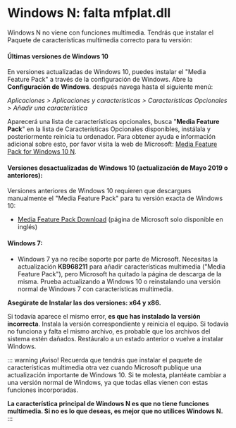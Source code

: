 # Windows N: falta mfplat.dll

Windows N no viene con funciones multimedia. Tendrás que instalar el Paquete de características multimedia correcto para tu versión:

#### Últimas versiones de Windows 10
En versiones actualizadas de Windows 10, puedes instalar el "Media Feature Pack" a través de la configuración de Windows. Abre la **Configuración de Windows**. después navega hasta el siguiente menú:

*Aplicaciones > Aplicaciones y características > Características Opcionales > Añadir una característica*

Aparecerá una lista de características opcionales, busca "**Media Feature Pack**" en la lista de Características Opcionales disponibles, instálala y posteriormente reinicia tu ordenador. Para obtener ayuda e información adicional sobre esto, por favor visita la web de Microsoft: [Media Feature Pack for Windows 10 N](https://support.microsoft.com/en-us/help/4516397/media-feature-pack-for-windows-10-n-november-2019).

#### Versiones desactualizadas de Windows 10 (actualización de Mayo 2019 o anteriores):
Versiones anteriores de Windows 10 requieren que descargues manualmente el "Media Feature Pack" para tu versión exacta de Windows 10:
  * [Media Feature Pack Download](https://www.microsoft.com/en-us/software-download/mediafeaturepack) (página de Microsoft solo disponible en inglés)

#### Windows 7:
  * Windows 7 ya no recibe soporte por parte de Microsoft. Necesitas la actualización **KB968211** para añadir características multimedia ("Media Feature Pack"), pero Microsoft ha quitado la página de descarga de la misma. Prueba actualizando a Windows 10 o reinstalando una versión normal de Windows 7 con características multimedia.

**Asegúrate de Instalar las dos versiones: x64 y x86.**

Si todavía aparece el mismo error, **es que has instalado la versión incorrecta**. Instala la versión correspondiente y reinicia el equipo. Si todavía no funciona y falta el mismo archivo, es probable que los archivos del sistema estén dañados. Restáuralo a un estado anterior o vuelve a instalar Windows.

::: warning
¡Aviso! Recuerda que tendrás que instalar el paquete de características multimedia otra vez cuando Microsoft publique una actualización importante de Windows 10. Si te molesta, plantéate cambiar a una versión normal de Windows, ya que todas ellas vienen con estas funciones incorporadas.

**La característica principal de Windows N es que no tiene funciones multimedia. Si no es lo que deseas, es mejor que no utilices Windows N.**
:::